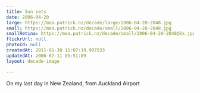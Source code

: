 ```yaml
---
title: Sun sets
date: 2006-04-20
large: https://mea.patrick.nz/decade/large/2006-04-20-2048.jpg
small: https://mea.patrick.nz/decade/small/2006-04-20-2048.jpg
smallRetina: https://mea.patrick.nz/decade/small/2006-04-20-2048@2x.jpg
flickrUrl: null
photoId: null
createdAt: 2011-01-30 11:07:19.907533
updatedAt: 2006-07-11 05:51:09
layout: decade-image

---
```

On my last day in New Zealand, from Auckland Airport

